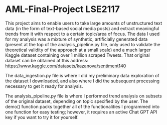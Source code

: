 # AML-Final-Project LSE2117

This project aims to enable users to take large amounts of unstructured text data (in the form of text-based social media posts) and extract meaningful trends from it with respect to a certain topic/area of focus. The data I used for my analysis was a mixture of synthetic, artificially generated data (present at the top of the analysis_pipeline.py file, only used to validate the theoretical validity of the approach at a small scale) and a much larger Kaggle dataset containing over 1 million scraped Tweets. That original dataset can be obtained at this address: https://www.kaggle.com/datasets/kazanova/sentiment140 

The data_ingestion.py file is where I did my preliminary data exploration of the dataset I downloaded, and also where I did the subsequent processing necessary to get it ready for analysis. 

The analysis_pipeline.py file is where I performed trend analysis on subsets of the original dataset, depending on topic specified by the user. The demo() function packs together all of the functionalities I programmed into one function for easy testing; however, it requires an active Chat GPT API key if you want to try it for yourself. 

